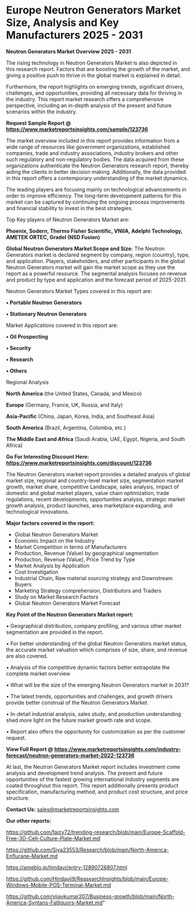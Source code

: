 # Europe Neutron Generators Market Size, Analysis and Key Manufacturers 2025 - 2031

<Strong> Neutron Generators Market Overview 2025 - 2031</strong>

The rising technology in Neutron Generators Market is also depicted in this research report. Factors that are boosting the growth of the market, and giving a positive push to thrive in the global market is explained in detail.

Furthermore, the report highlights on emerging trends, significant drivers, challenges, and opportunities, providing all necessary data for thriving in the industry. This report market research offers a comprehensive perspective, including an in-depth analysis of the present and future scenarios within the industry.

<strong>Request Sample Report @ <a href=https://www.marketreportsinsights.com/sample/123736>https://www.marketreportsinsights.com/sample/123736</a></strong>

The market overview included in this report provides information from a wide range of resources like government organizations, established companies, trade and industry associations, industry brokers and other such regulatory and non-regulatory bodies. The data acquired from these organizations authenticate the Neutron Generators research report, thereby aiding the clients in better decision making. Additionally, the data provided in this report offers a contemporary understanding of the market dynamics.

The leading players are focusing mainly on technological advancements in order to improve efficiency. The long-term development patterns for this market can be captured by continuing the ongoing process improvements and financial stability to invest in the best strategies.

Top Key players of Neutron Generators Market are:

<strong>Phoenix, Sodern, Thermo Fisher Scientific, VNIIA, Adelphi Technology, AMETEK ORTEC, Gradel (NSD Fusion)</strong>

<strong><b>Global Neutron Generators Market Scope and Size:</b></strong>
The Neutron Generators market is declared segment by company, region (country), type, and application. Players, stakeholders, and other participants in the global Neutron Generators market will gain the market scope as they use the report as a powerful resource. The segmental analysis focuses on revenue and product by type and application and the forecast period of 2025-2031.

Neutron Generators Market Types covered in this report are:

<strong>• Portable Neutron Generators

• Stationary Neutron Generators</strong>

Market Applications covered in this report are:

<strong>• Oil Prospecting

• Security

• Research

• Others</strong> 

Regional Analysis

<strong>North America</strong> (the United States, Canada, and Mexico)

<strong>Europe</strong> (Germany, France, UK, Russia, and Italy)

<strong>Asia-Pacific</strong> (China, Japan, Korea, India, and Southeast Asia)

<strong>South America</strong> (Brazil, Argentina, Colombia, etc.)

<strong>The Middle East and Africa</strong> (Saudi Arabia, UAE, Egypt, Nigeria, and South Africa)

<strong>Go For Interesting Discount Here: <a href=https://www.marketreportsinsights.com/discount/123736>https://www.marketreportsinsights.com/discount/123736</a></strong>

The Neutron Generators market report provides a detailed analysis of global market size, regional and country-level market size, segmentation market growth, market share, competitive Landscape, sales analysis, impact of domestic and global market players, value chain optimization, trade regulations, recent developments, opportunities analysis, strategic market growth analysis, product launches, area marketplace expanding, and technological innovations.

<strong><b>Major factors covered in the report:</b></strong>
<ul>
  <li>Global Neutron Generators Market </li>
  <li>Economic Impact on the Industry</li>
  <li>Market Competition in terms of Manufacturers</li>
  <li>Production, Revenue (Value) by geographical segmentation</li>
  <li>Production, Revenue (Value), Price Trend by Type</li>
  <li>Market Analysis by Application</li>
  <li>Cost Investigation</li>
  <li>Industrial Chain, Raw material sourcing strategy and Downstream Buyers</li>
  <li>Marketing Strategy comprehension, Distributors and Traders</li>
  <li>Study on Market Research Factors</li>
  <li>Global Neutron Generators Market Forecast</li>
</ul>

<strong><b>Key Point of the Neutron Generators Market report:</b></strong>

• Geographical distribution, company profiling, and various other market segmentation are provided in the report.

• For better understanding of the global Neutron Generators market status, the accurate market valuation which comprises of size, share, and revenue are also covered.

• Analysis of the competitive dynamic factors better extrapolate the complete market overview

• What will be the size of the emerging Neutron Generators market in 2031?

• The latest trends, opportunities and challenges, and growth drivers provide better construal of the Neutron Generators Market.

• In-detail industrial analysis, sales study, and production understanding shed more light on the future market growth rate and scope.

• Report also offers the opportunity for customization as per the customer request.

<strong><b>View Full Report @ <a href=https://www.marketreportsinsights.com/industry-forecast/neutron-generators-market-2022-123736>https://www.marketreportsinsights.com/industry-forecast/neutron-generators-market-2022-123736</a></b></strong>


At last, the Neutron Generators Market report includes investment come analysis and development trend analysis. The present and future opportunities of the fastest growing international industry segments are coated throughout this report. This report additionally presents product specification, manufacturing method, and product cost structure, and price structure.

<strong>Contact Us:</strong>
sales@marketreportsinsights.com

<strong>Our other reports:</strong>

<a href=https://github.com/faizy72/trending-research/blob/main/Europe-Scaffold-Free-3D-Cell-Culture-Plate-Market.md>https://github.com/faizy72/trending-research/blob/main/Europe-Scaffold-Free-3D-Cell-Culture-Plate-Market.md</a>

<a href=https://github.com/Siya23553/Research/blob/main/North-America-Enflurane-Market.md>https://github.com/Siya23553/Research/blob/main/North-America-Enflurane-Market.md</a>

<a href=https://ameblo.jp/hindavi/entry-12890726807.html>https://ameblo.jp/hindavi/entry-12890726807.html</a>

<a href=https://github.com/Hindavii9/ReasearchInsights/blob/main/Europe-Windows-Mobile-POS-Terminal-Market.md>https://github.com/Hindavii9/ReasearchInsights/blob/main/Europe-Windows-Mobile-POS-Terminal-Market.md</a>

<a href=https://github.com/vijaykumar207/Business-growth/blob/main/North-America-Syntans-Fatliquors-Market.md>https://github.com/vijaykumar207/Business-growth/blob/main/North-America-Syntans-Fatliquors-Market.md</a>"
